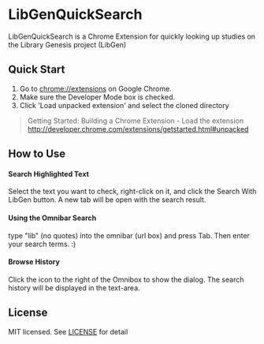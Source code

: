 # LibGenQuickSearch
LibGenQuickSearch is a Chrome Extension for quickly looking up studies on the Library Genesis project (LibGen)



## Quick Start
1. Go to [chrome://extensions](chrome://extensions) on Google Chrome.
2. Make sure the Developer Mode box is checked.
2. Click 'Load unpacked extension' and select the cloned directory

> Getting Started: Building a Chrome Extension - Load the extension
http://developer.chrome.com/extensions/getstarted.html#unpacked

## How to Use
#### Search Highlighted Text
Select the text you want to check, right-click on it, and click the Search With LibGen button. A new tab will be open with the search result.

#### Using the Omnibar Search
type "lib" (no quotes) into the omnibar (url box) and press Tab. Then enter your search terms. :)

#### Browse History
Click the icon to the right of the Omnibox to show the dialog. The search history will be displayed in the text-area.

## License
MIT licensed. See [LICENSE](LICENSE) for detail
